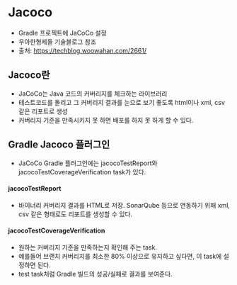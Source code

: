 # Jacoco
- Gradle 프로젝트에 JaCoCo 설정
- 우아한형제들 기술블로그 참조
- 출처: https://techblog.woowahan.com/2661/

## Jacoco란 ##
- JaCoCo는 Java 코드의 커버리지를 체크하는 라이브러리
- 테스트코드를 돌리고 그 커버리지 결과를 눈으로 보기 좋도록 html이나 xml, csv 같은 리포트로 생성
- 커버리지 기준을 만족시키지 못 하면 배포를 하지 못 하게 할 수 있다.

## Gradle Jacoco 플러그인 ##
- JaCoCo Gradle 플러그인에는 jacocoTestReport와 jacocoTestCoverageVerification task가 있다.

#### jacocoTestReport ####
  - 바이너리 커버리지 결과를 HTML로 저장. SonarQube 등으로 연동하기 위해 xml, csv 같은 형태로도 리포트를 생성할 수 있다.

#### jacocoTestCoverageVerification ####
  - 원하는 커버리지 기준을 만족하는지 확인해 주는 task.
  - 예를들어 브랜치 커버리지를 최소한 80% 이상으로 유지하고 싶다면, 이 task에 설정하면 된다. 
  - test task처럼 Gradle 빌드의 성공/실패로 결과를 보여준다.
